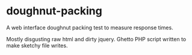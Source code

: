 doughnut-packing
================

A web interface doughnut packing test to measure response times.

Mostly disgusting raw html and dirty jquery.
Ghetto PHP script written to make sketchy file writes.
